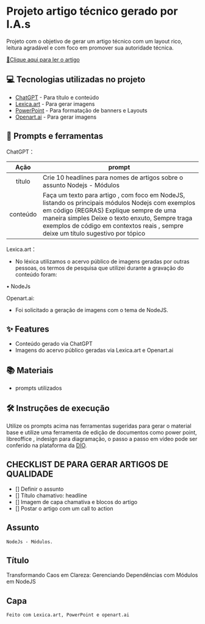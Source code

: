 # Projeto artigo técnico gerado por I.A.s

Projeto com o objetivo de gerar um artigo técnico com um layout rico, leitura agradável e com foco em promover sua autoridade técnica.

<a href="https://web.dio.me/articles/diretivas-estruturais-versus-diretivas-de-atributo-qual-usar-no-angular?back=%2Farticles&page=1&order=oldest#state=044ab194-1e3a-4b8e-95fe-c0f6b3b5260e&session_state=efdc9591-d6fe-4d79-ae97-e58af45061da&code=5ac231e4-c722-46c3-bb7f-32ce5363fb78.efdc9591-d6fe-4d79-ae97-e58af45061da.a889d5a2-0d02-46df-83a5-28a1b4ac39ab" title="View PDF now"> 📕Clique aqui para ler o artigo</a>

## 💻 Tecnologias utilizadas no projeto

- [ChatGPT](https://chat.openai.com/) - Para título e conteúdo
- [Lexica.art](https://lexica.art/) - Para gerar imagens
- [PowerPoint](https://www.microsoft.com/en/microsoft-365/powerpoint) - Para formatação de banners e Layouts
- [Openart.ai](https://openart.ai/home) - Para gerar imagens

## 📄 Prompts e ferramentas


ChatGPT：

|   Ação   | prompt                                                                                                                                                                                                                                                                         |
| :------: | ------------------------------------------------------------------------------------------------------------------------------------------------------------------------------------------------------------------------------------------------------------------------------ |
|  título  | Crie 10 headlines para nomes de artigos sobre o assunto Nodejs - Módulos                                                                                                                                                                                                    |
| conteúdo | Faça um texto para artigo , com foco em NodeJS, listando os principais módulos Nodejs com exemplos em código {REGRAS} Explique sempre de uma maneira simples Deixe o texto enxuto, Sempre traga exemplos de código em contextos reais , sempre deixe um título sugestivo por tópico |


Lexica.art：

- No léxica utilizamos o acervo público de imagens geradas por outras pessoas, os termos de pesquisa que utilizei durante a gravação do conteúdo foram:

• NodeJs


Openart.ai:

- Foi solicitado a geração de imagens com o tema de NodeJS. 



## ✨ Features

- Conteúdo gerado via ChatGPT
- Imagens do acervo público geradas via Lexica.art e Openart.ai

## 📚 Materiais

- prompts utilizados

## 🛠️ Instruções de execução

Utilize os prompts acima nas ferramentas sugeridas para gerar o material base e utilize uma ferramenta de edição de documentos como power point, libreoffice , indesign para diagramação, o passo a passo em vídeo pode ser conferido na plataforma da [DIO](https://dio.me).



## CHECKLIST DE PARA GERAR ARTIGOS DE QUALIDADE
- [] Definir o assunto
- [] Título chamativo: headline
- [] Imagem de capa chamativa e blocos do artigo
- [] Postar o artigo com um call to action


## Assunto
    NodeJs - Módulos. 

## Título 
Transformando Caos em Clareza: Gerenciando Dependências com Módulos em NodeJS

## Capa
    Feito com Lexica.art, PowerPoint e openart.ai
